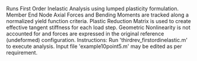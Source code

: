 Runs First Order Inelastic Analysis using lumped plasticity formulation. Member End Node Axial Forces and Bending Moments are tracked along a normalized yield function criteria.
Plastic Reduction Matrix is used to create effective tangent stiffness for each load step. Geometric Nonlinearity is not accounted for and forces are expressed in the original 
reference (undeformed) configuration. 
Instructions: Run 'thirdrev_firstordinelastic.m' to execute analysis. Input file 'example10point5.m' may be edited as per requirement. 
 
